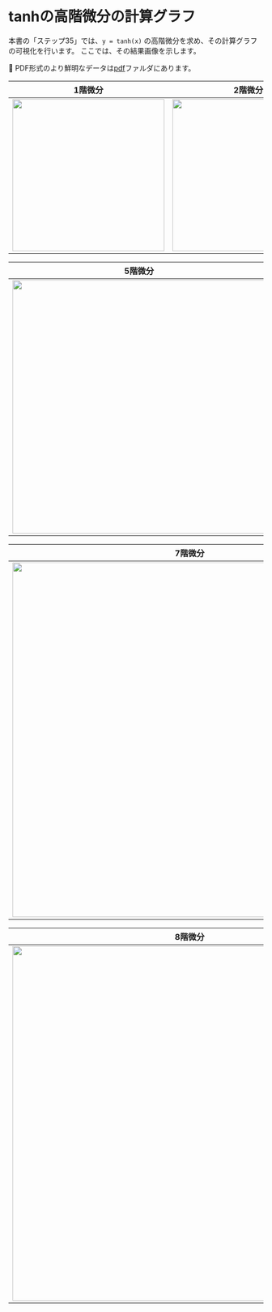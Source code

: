 # tanhの高階微分の計算グラフ

本書の「ステップ35」では、`y = tanh(x)` の高階微分を求め、その計算グラフの可視化を行います。
ここでは、その結果画像を示します。


:mag_right: PDF形式のより鮮明なデータは[pdf](/pdf)ファルダにあります。


| 1階微分 | 2階微分 | 3階微分 | 4階微分 |
|---|---|---|---|
|<img src="https://raw.githubusercontent.com/oreilly-japan/deep-learning-from-scratch-3/tanh/thumbnails/tanh1.png" height="300px">| <img src="https://raw.githubusercontent.com/oreilly-japan/deep-learning-from-scratch-3/tanh/thumbnails/tanh2.png" height="300px"> | <img src="https://raw.githubusercontent.com/oreilly-japan/deep-learning-from-scratch-3/tanh/thumbnails/tanh3.png" height="300px"> | <img src="https://raw.githubusercontent.com/oreilly-japan/deep-learning-from-scratch-3/tanh/thumbnails/tanh4.png" height="300px">|


| 5階微分 | 6階微分 |
|---|---|
|<img src="https://raw.githubusercontent.com/oreilly-japan/deep-learning-from-scratch-3/tanh/thumbnails/tanh5.png" height="500px">|<img src="https://raw.githubusercontent.com/oreilly-japan/deep-learning-from-scratch-3/tanh/thumbnails/tanh6.png" height="500px">|

| 7階微分 |
|---|
|<img src="https://raw.githubusercontent.com/oreilly-japan/deep-learning-from-scratch-3/tanh/thumbnails/tanh7.png" height="700px">|


| 8階微分 |
|---|
|<img src="https://raw.githubusercontent.com/oreilly-japan/deep-learning-from-scratch-3/tanh/thumbnails/tanh8.png" height="700px">|
